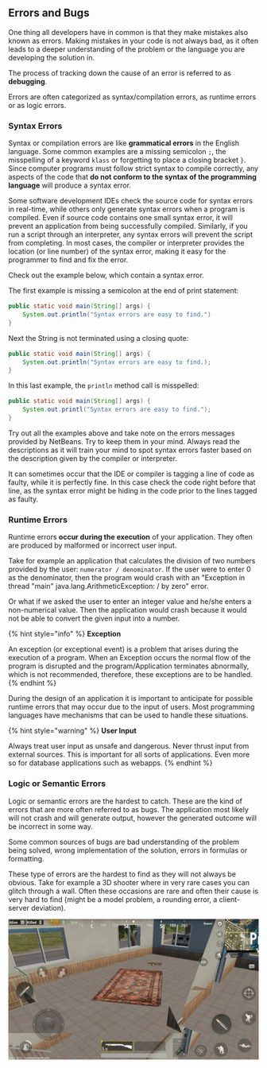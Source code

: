 ## Errors and Bugs

One thing all developers have in common is that they make mistakes also known as errors. Making mistakes in your code is not always bad, as it often leads to a deeper understanding of the problem or the language you are developing the solution in.

The process of tracking down the cause of an error is referred to as **debugging**.

Errors are often categorized as syntax/compilation errors, as runtime errors or as logic errors.

### Syntax Errors

Syntax or compilation errors are like **grammatical errors** in the English language. Some common examples are a missing semicolon `;`, the misspelling of a keyword `klass` or forgetting to place a closing bracket `}`. Since computer programs must follow strict syntax to compile correctly, any aspects of the code that **do not conform to the syntax of the programming language** will produce a syntax error.

Some software development IDEs check the source code for syntax errors in real-time, while others only generate syntax errors when a program is compiled. Even if source code contains one small syntax error, it will prevent an application from being successfully compiled. Similarly, if you run a script through an interpreter, any syntax errors will prevent the script from completing. In most cases, the compiler or interpreter provides the location (or line number) of the syntax error, making it easy for the programmer to find and fix the error.

Check out the example below, which contain a syntax error.

The first example is missing a semicolon at the end of print statement:

```java
public static void main(String[] args) {
    System.out.println("Syntax errors are easy to find.")
}
```

Next the String is not terminated using a closing quote:

```java
public static void main(String[] args) {
    System.out.println("Syntax errors are easy to find.);
}
```

In this last example, the `println` method call is misspelled:

```java
public static void main(String[] args) {
    System.out.printl("Syntax errors are easy to find.");
}
```

Try out all the examples above and take note on the errors messages provided by NetBeans. Try to keep them in your mind. Always read the descriptions as it will train your mind to spot syntax errors faster based on the description given by the compiler or interpreter.

It can sometimes occur that the IDE or compiler is tagging a line of code as faulty, while it is perfectly fine. In this case check the code right before that line, as the syntax error might be hiding in the code prior to the lines tagged as faulty.

### Runtime Errors

Runtime errors **occur during the execution** of your application. They often are produced by malformed or incorrect user input.

Take for example an application that calculates the division of two numbers provided by the user: `numerator / denominator`. If the user were to enter 0 as the denominator, then the program would crash with an "Exception in thread "main" java.lang.ArithmeticException: / by zero" error.

Or what if we asked the user to enter an integer value and he/she enters a non-numerical value. Then the application would crash because it would not be able to convert the given input into a number.

{% hint style="info" %}
**Exception**

An exception (or exceptional event) is a problem that arises during the execution of a program. When an Exception occurs the normal flow of the program is disrupted and the program/Application terminates abnormally, which is not recommended, therefore, these exceptions are to be handled.
{% endhint %}

During the design of an application it is important to anticipate for possible runtime errors that may occur due to the input of users. Most programming languages have mechanisms that can be used to handle these situations.

{% hint style="warning" %}
**User Input**

Always treat user input as unsafe and dangerous. Never thrust input from external sources. This is important for all sorts of applications. Even more so for database applications such as webapps.
{% endhint %}

### Logic or Semantic Errors

Logic or semantic errors are the hardest to catch. These are the kind of errors that are more often referred to as bugs. The application most likely will not crash and will generate output, however the generated outcome will be incorrect in some way.

Some common sources of bugs are bad understanding of the problem being solved, wrong implementation of the solution, errors in formulas or formatting.

These type of errors are the hardest to find as they will not always be obvious. Take for example a 3D shooter where in very rare cases you can glitch through a wall. Often these occasions are rare and often their cause is very hard to find (might be a model problem, a rounding error, a client-server deviation).

![PUBG - Glitch allows player to see through walls](img/pubg_glitch.jpg)